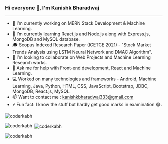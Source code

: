 ### Hi everyone 👋, I'm Kanishk Bharadwaj

--------------
- 🔭 I’m currently working on MERN Stack Development & Machine Learning.
- 🌱 I’m currently learning React.js and Node.js along with Express.js, MongoDB and MySQL database.
- 🎓 Scopus Indexed Research Paper (ICETCE 2021) - "Stock Market Trends Analysis using LSTM Neural Network and DMAC Algorithm".
- 👯 I’m looking to collaborate on Web Projects and Machine Learning Research works.
- 🤔 Ask me for help with Front-end development, React and Machine Learning.
- 💻 Worked on many technologies and frameworks - Android, Machine Learning, Java, Python, HTML, CSS, JavaScript, Bootstrap, JDBC, MongoDB, React.js, MySQL.
- 📫 Want to contact me : kanishkbharadwaj333@gmail.com
- ⚡ Fun fact: I know the stuff but hardly get good marks in examination 😂.

<p align="left"><img src="https://komarev.com/ghpvc/?username=coderkabh" alt="coderkabh"/> </p>

<p><img align="left" src="https://github-readme-stats.vercel.app/api/top-langs?username=coderkabh&show_icons=true&locale=en&layout=compact" alt="coderkabh" /></p>

<p>&nbsp;<img align="center" src="https://github-readme-stats.vercel.app/api?username=coderkabh&show_icons=true&locale=en" alt="coderkabh" /></p>

<p><img align="center" src="https://github-readme-streak-stats.herokuapp.com/?user=coderkabh&" alt="coderkabh" /></p>
